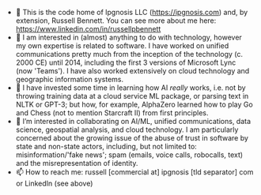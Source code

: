 - 👋 This is the code home of Ipgnosis LLC (https://ipgnosis.com) and, by extension, Russell Bennett.  You can see more about me here: https://www.linkedin.com/in/russellpbennett
- 👀 I am interested in (almost) anything to do with technology, however my own expertise is related to software.  I have worked on unified communications pretty much from the inception of the technology (c. 2000 CE) until 2014, including the first 3 versions of Microsoft Lync (now 'Teams').  I have also worked extensively on cloud technology and geographic information systems.
- 🌱 I have invested some time in learning how AI *really* works, i.e. not by throwing training data at a cloud service ML package, or parsing text in NLTK or GPT-3; but how, for example, AlphaZero learned how to play Go and Chess (not to mention Starcraft II) from first principles.
- 💞️ I’m interested in collaborating on AI/ML, unified communications, data science, geospatial analysis, and cloud technology.  I am particularly concerned about the growing issue of the abuse of trust in software by state and non-state actors, including, but not limited to: misinformation/'fake news'; spam (emails, voice calls, robocalls, text) and the misrepresentation of identity.
- 📫 How to reach me: russell [commercial at] ipgnosis [tld separator] com or LinkedIn (see above)
